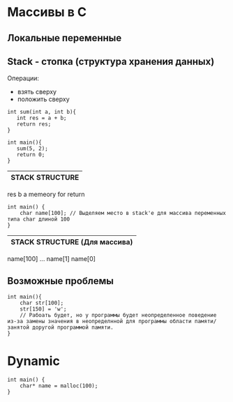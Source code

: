 # Массивы в C

## Локальные переменные




## Stack - стопка (структура хранения данных)
Операции:
- взять сверху
- положить сверху

 ```
int sum(int a, int b){
    int res = a + b;
    return res;
}

int main(){
    sum(5, 2);
    return 0;
}
```

|STACK STRUCTURE|
|-|
res
b
a
memeory for return


```
int main() {
    char name[100]; // Выделяем место в stack'е для массива переменных типа char длиной 100 
}
```

|STACK STRUCTURE (Для массива)|
|-|
name[100]
...
name[1]
name[0]

## Возможные проблемы
```
int main(){
    char str[100];
    str[150] = 'w';
    // Рабоать будет, но у программы будет неопределенное поведение из-за замены значения в неопределнной для программы области памяти/занятой доругой программой памяти.
}
```


# Dynamic

```
int main() {
    char* name = malloc(100);
}